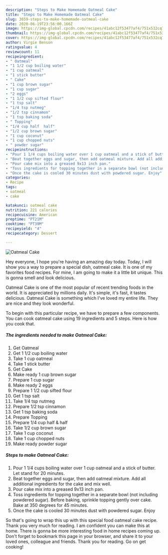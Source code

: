 ```yaml
---
description: "Steps to Make Homemade Oatmeal Cake"
title: "Steps to Make Homemade Oatmeal Cake"
slug: 3659-steps-to-make-homemade-oatmeal-cake
date: 2020-06-19T23:56:00.166Z
image: https://img-global.cpcdn.com/recipes/41abc12f53477af4/751x532cq70/oatmeal-cake-recipe-main-photo.jpg
thumbnail: https://img-global.cpcdn.com/recipes/41abc12f53477af4/751x532cq70/oatmeal-cake-recipe-main-photo.jpg
cover: https://img-global.cpcdn.com/recipes/41abc12f53477af4/751x532cq70/oatmeal-cake-recipe-main-photo.jpg
author: Virgie Benson
ratingvalue: 4
reviewcount: 11
recipeingredient:
- " Oatmeal"
- "1 1/2 cup boiling water"
- "1 cup oatmeal"
- "1 stick butter"
- " Cake"
- "1 cup brown sugar"
- "1 cup sugar"
- "2 eggs"
- "1 1/2 cup sifted flour"
- "1 tsp salt"
- "1/4 tsp nutmeg"
- "1/2 tsp cinnamon"
- "1 tsp baking soda"
- " Topping"
- "1/4 cup half  half"
- "1/2 cup brown sugar"
- "1 cup coconut"
- "1 cup chopped nuts"
- " powder sugar"
recipeinstructions:
- "Pour 1 1/4 cups boiling water over 1 cup oatmeal and a stick of butter. Let stand for 20 minutes."
- "Beat together eggs and sugar, then add oatmeal mixture. Add all additional ingredients for the cake and mix well."
- "Pour cake mix into a greased 9x13 inch pan."
- "Toss ingredients for topping together in a separate bowl (not including powdered sugar). Before baking, sprinkle topping gently over cake. Bake at 350 degrees for 45 minutes."
- "Once the cake is cooled 30 minutes dust with powdered sugar. Enjoy"
categories:
- Recipe
tags:
- oatmeal
- cake

katakunci: oatmeal cake 
nutrition: 221 calories
recipecuisine: American
preptime: "PT21M"
cooktime: "PT39M"
recipeyield: "4"
recipecategory: Dessert

---
```



![Oatmeal Cake](https://img-global.cpcdn.com/recipes/41abc12f53477af4/751x532cq70/oatmeal-cake-recipe-main-photo.jpg)

Hey everyone, I hope you're having an amazing day today. Today, I will show you a way to prepare a special dish, oatmeal cake. It is one of my favorites food recipes. For mine, I am going to make it a little bit unique. This is gonna smell and look delicious.

Oatmeal Cake is one of the most popular of recent trending foods in the world. It is appreciated by millions daily. It's simple, it's fast, it tastes delicious. Oatmeal Cake is something which I've loved my entire life. They are nice and they look wonderful.




To begin with this particular recipe, we have to prepare a few components. You can cook oatmeal cake using 19 ingredients and 5 steps. Here is how you cook that.

<!--inarticleads1-->

##### The ingredients needed to make Oatmeal Cake:

1. Get  Oatmeal
1. Get 1 1/2 cup boiling water
1. Take 1 cup oatmeal
1. Take 1 stick butter
1. Get  Cake
1. Make ready 1 cup brown sugar
1. Prepare 1 cup sugar
1. Make ready 2 eggs
1. Prepare 1 1/2 cup sifted flour
1. Get 1 tsp salt
1. Take 1/4 tsp nutmeg
1. Prepare 1/2 tsp cinnamon
1. Get 1 tsp baking soda
1. Prepare  Topping
1. Prepare 1/4 cup half &amp; half
1. Take 1/2 cup brown sugar
1. Take 1 cup coconut
1. Take 1 cup chopped nuts
1. Make ready  powder sugar




<!--inarticleads2-->

##### Steps to make Oatmeal Cake:

1. Pour 1 1/4 cups boiling water over 1 cup oatmeal and a stick of butter. Let stand for 20 minutes.
1. Beat together eggs and sugar, then add oatmeal mixture. Add all additional ingredients for the cake and mix well.
1. Pour cake mix into a greased 9x13 inch pan.
1. Toss ingredients for topping together in a separate bowl (not including powdered sugar). Before baking, sprinkle topping gently over cake. Bake at 350 degrees for 45 minutes.
1. Once the cake is cooled 30 minutes dust with powdered sugar. Enjoy




So that's going to wrap this up with this special food oatmeal cake recipe. Thank you very much for reading. I am confident you can make this at home. There is gonna be more interesting food in home recipes coming up. Don't forget to bookmark this page in your browser, and share it to your loved ones, colleague and friends. Thank you for reading. Go on get cooking!
